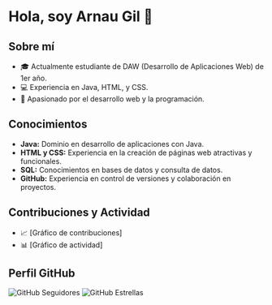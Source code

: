 # Hola, soy Arnau Gil 👋

## Sobre mí

- 🎓 Actualmente estudiante de DAW (Desarrollo de Aplicaciones Web) de 1er año.
- 💻 Experiencia en Java, HTML, y CSS.
- 🚀 Apasionado por el desarrollo web y la programación.

## Conocimientos

- **Java:** Dominio en desarrollo de aplicaciones con Java.
- **HTML y CSS:** Experiencia en la creación de páginas web atractivas y funcionales.
- **SQL:** Conocimientos en bases de datos y consulta de datos.
- **GitHub:** Experiencia en control de versiones y colaboración en proyectos.
## Contribuciones y Actividad

- 📈 [Gráfico de contribuciones]
- 📊 [Gráfico de actividad]

## Perfil GitHub

![GitHub Seguidores](https://img.shields.io/github/followers/arnaugil?style=social) ![GitHub Estrellas](https://img.shields.io/github/stars/arnaugil?style=social)

